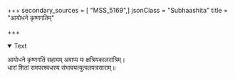 +++
secondary_sources = [ "MSS_5169",]
jsonClass = "Subhaashita"
title = "आयोधने कृष्णगतिम्"

+++

<details open><summary>Text</summary>

आयोधने कृष्णगतिं सहायम् अवाप्य यः क्षत्रियकालरात्रिम्।  
धारां शितां रामपरश्वधस्य संभावयत्युत्पलपत्रसाराम्॥
</details>
